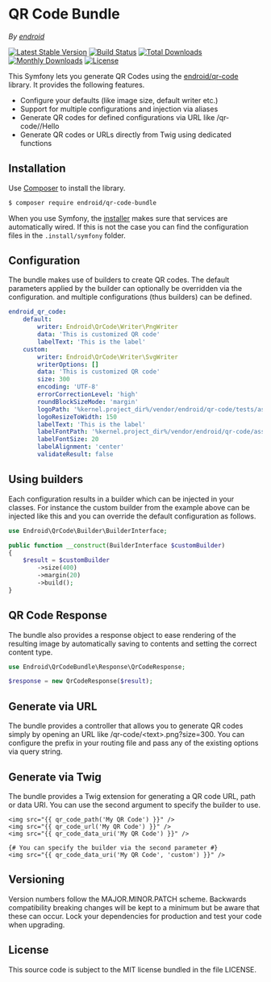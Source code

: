 # QR Code Bundle

*By [endroid](https://endroid.nl/)*

[![Latest Stable Version](http://img.shields.io/packagist/v/endroid/qr-code-bundle.svg)](https://packagist.org/packages/endroid/qr-code-bundle)
[![Build Status](https://github.com/endroid/qr-code-bundle/workflows/CI/badge.svg)](https://github.com/endroid/qr-code-bundle/actions)
[![Total Downloads](http://img.shields.io/packagist/dt/endroid/qr-code-bundle.svg)](https://packagist.org/packages/endroid/qr-code-bundle)
[![Monthly Downloads](http://img.shields.io/packagist/dm/endroid/qr-code-bundle.svg)](https://packagist.org/packages/endroid/qr-code-bundle)
[![License](http://img.shields.io/packagist/l/endroid/qr-code-bundle.svg)](https://packagist.org/packages/endroid/qr-code-bundle)

This Symfony lets you generate QR Codes using the [endroid/qr-code](https://github.com/endroid/QrCode)
library. It provides the following features.

* Configure your defaults (like image size, default writer etc.)
* Support for multiple configurations and injection via aliases
* Generate QR codes for defined configurations via URL like /qr-code/<config>/Hello
* Generate QR codes or URLs directly from Twig using dedicated functions

## Installation

Use [Composer](https://getcomposer.org/) to install the library.

``` bash
$ composer require endroid/qr-code-bundle
```

When you use Symfony, the [installer](https://github.com/endroid/installer)
makes sure that services are automatically wired. If this is not the case you
can find the configuration files in the `.install/symfony` folder.

## Configuration

The bundle makes use of builders to create QR codes. The default parameters
applied by the builder can optionally be overridden via the configuration. and
multiple configurations (thus builders) can be defined.

```yaml
endroid_qr_code:
    default:
        writer: Endroid\QrCode\Writer\PngWriter
        data: 'This is customized QR code'
        labelText: 'This is the label'
    custom:
        writer: Endroid\QrCode\Writer\SvgWriter
        writerOptions: []
        data: 'This is customized QR code'
        size: 300
        encoding: 'UTF-8'
        errorCorrectionLevel: 'high'
        roundBlockSizeMode: 'margin'
        logoPath: '%kernel.project_dir%/vendor/endroid/qr-code/tests/assets/symfony.png'
        logoResizeToWidth: 150
        labelText: 'This is the label'
        labelFontPath: '%kernel.project_dir%/vendor/endroid/qr-code/assets/noto_sans.otf'
        labelFontSize: 20
        labelAlignment: 'center'
        validateResult: false
```

## Using builders

Each configuration results in a builder which can be injected in your classes.
For instance the custom builder from the example above can be injected like this
and you can override the default configuration as follows.

```php
use Endroid\QrCode\Builder\BuilderInterface;

public function __construct(BuilderInterface $customBuilder)
{
    $result = $customBuilder
        ->size(400)
        ->margin(20)
        ->build();
}
```

## QR Code Response

The bundle also provides a response object to ease rendering of the resulting
image by automatically saving to contents and setting the correct content type.

```php
use Endroid\QrCodeBundle\Response\QrCodeResponse;

$response = new QrCodeResponse($result);
```

## Generate via URL

The bundle provides a controller that allows you to generate QR codes simply
by opening an URL like /qr-code/\<text>.png?size=300. You can configure the
prefix in your routing file and pass any of the existing options via query string.

## Generate via Twig

The bundle provides a Twig extension for generating a QR code URL, path or data
URI. You can use the second argument to specify the builder to use.

```twig
<img src="{{ qr_code_path('My QR Code') }}" />
<img src="{{ qr_code_url('My QR Code') }}" />
<img src="{{ qr_code_data_uri('My QR Code') }}" />

{# You can specify the builder via the second parameter #}
<img src="{{ qr_code_data_uri('My QR Code', 'custom') }}" />
```

## Versioning

Version numbers follow the MAJOR.MINOR.PATCH scheme. Backwards compatibility
breaking changes will be kept to a minimum but be aware that these can occur.
Lock your dependencies for production and test your code when upgrading.

## License

This source code is subject to the MIT license bundled in the file LICENSE.
